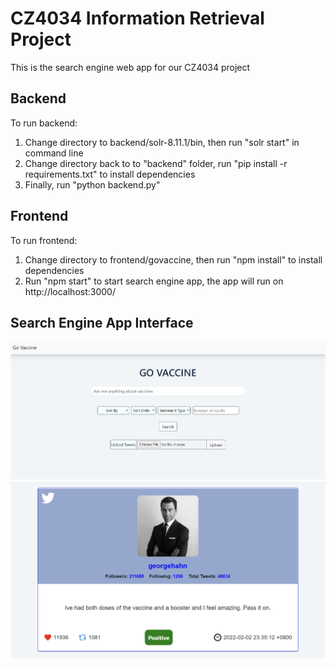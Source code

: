 # CZ4034 Information Retrieval Project

This is the search engine web app for our CZ4034 project

## Backend

To run backend:
1. Change directory to backend/solr-8.11.1/bin, then run "solr start" in command line
2. Change directory back to to "backend" folder, run "pip install -r requirements.txt" to install dependencies
3. Finally, run "python backend.py"


## Frontend

To run frontend:
1. Change directory to frontend/govaccine, then run "npm install" to install dependencies
2. Run "npm start" to start search engine app, the app will run on http://localhost:3000/

## Search Engine App Interface
![](./images/App_screen_1.png)
<br/>
![](./images/App_screen_2.png)
